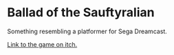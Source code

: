 # Ballad of the Sauftyralian
Something resembling a platformer for Sega Dreamcast.

[Link to the game on itch.](https://captaindreamcast.itch.io/ballad-of-the-sauftyralian)